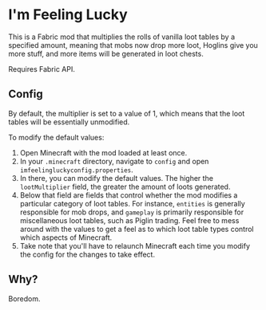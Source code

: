 # I'm Feeling Lucky

This is a Fabric mod that multiplies the rolls of vanilla loot tables by a specified amount, meaning that mobs now drop more loot, Hoglins give you more stuff, and more items will be generated in loot chests.

Requires Fabric API.

## Config

By default, the multiplier is set to a value of 1, which means that the loot tables will be essentially unmodified.

To modify the default values:

1. Open Minecraft with the mod loaded at least once.
2. In your `.minecraft` directory, navigate to `config` and open `imfeelingluckyconfig.properties`.
3. In there, you can modify the default values. The higher the `lootMultiplier` field, the greater the amount of loots generated.
4. Below that field are fields that control whether the mod modifies a particular category of loot tables. For instance, `entities` is generally responsible for mob drops, and `gameplay` is primarily responsible for miscellaneous loot tables, such as Piglin trading. Feel free to mess around with the values to get a feel as to which loot table types control which aspects of Minecraft.
5. Take note that you'll have to relaunch Minecraft each time you modify the config for the changes to take effect.

## Why?

Boredom.
